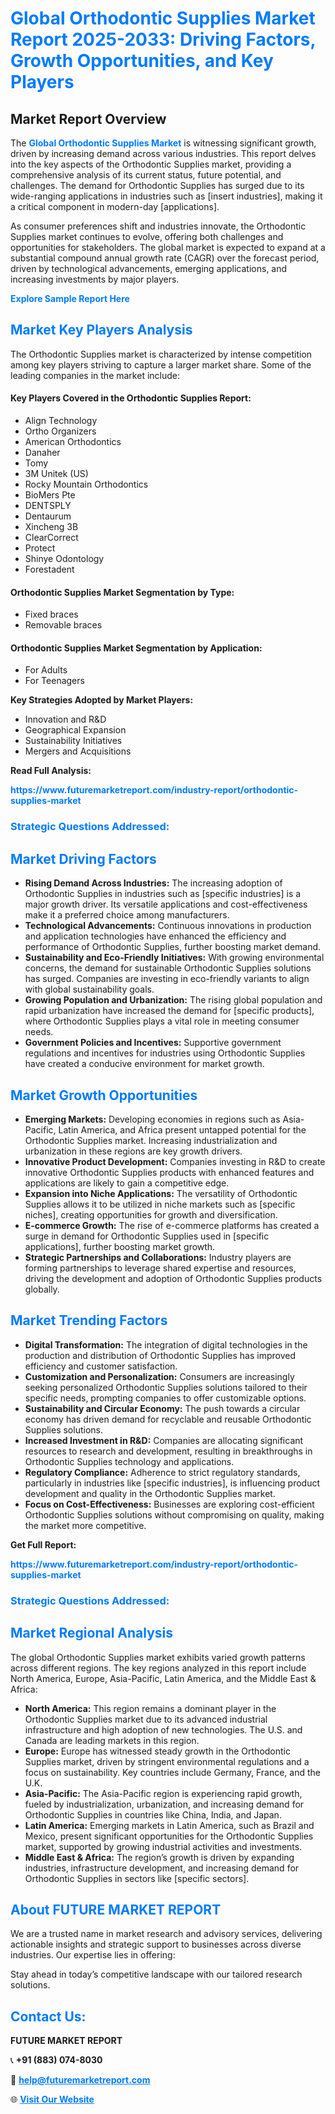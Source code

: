 <h1 style="color: #007BFF;">Global Orthodontic Supplies Market Report 2025-2033: Driving Factors, Growth Opportunities, and Key Players</h1>

<section id="overview">
<h2>Market Report Overview</h2>
<p>The <a href="https://www.futuremarketreport.com/industry-report/orthodontic-supplies-market" style="color: #007BFF; text-decoration: none;"><strong>Global Orthodontic Supplies Market</strong></a> is witnessing significant growth, driven by increasing demand across various industries. This report delves into the key aspects of the Orthodontic Supplies market, providing a comprehensive analysis of its current status, future potential, and challenges. The demand for Orthodontic Supplies has surged due to its wide-ranging applications in industries such as [insert industries], making it a critical component in modern-day [applications].</p>
<p>As consumer preferences shift and industries innovate, the Orthodontic Supplies market continues to evolve, offering both challenges and opportunities for stakeholders. The global market is expected to expand at a substantial compound annual growth rate (CAGR) over the forecast period, driven by technological advancements, emerging applications, and increasing investments by major players.</p>
</section>

<section id="overview">
<p><a href="https://www.futuremarketreport.com/request-sample/reportId=80419" style="color: #007BFF; text-decoration: none;"><strong>Explore Sample Report Here</strong></a></p>
</section>

<section id="key-players">
<h2 style="color: #007BFF;">Market Key Players Analysis</h2>
<p>The Orthodontic Supplies market is characterized by intense competition among key players striving to capture a larger market share. Some of the leading companies in the market include:</p>
<h4>Key Players Covered in the Orthodontic Supplies Report:</h4>
<ul><li>Align Technology</li><li>Ortho Organizers</li><li>American Orthodontics</li><li>Danaher</li><li>Tomy</li><li>3M Unitek (US)</li><li>Rocky Mountain Orthodontics</li><li>BioMers Pte</li><li>DENTSPLY</li><li>Dentaurum</li><li>Xincheng 3B</li><li>ClearCorrect</li><li>Protect</li><li>Shinye Odontology</li><li>Forestadent</li></ul>
<h4>Orthodontic Supplies Market Segmentation by Type:</h4>
<ul><li>Fixed braces</li><li>Removable braces</li></ul>

<h4>Orthodontic Supplies Market Segmentation by Application:</h4>
<ul><li>For Adults</li><li>For Teenagers</li></ul>
<p><strong>Key Strategies Adopted by Market Players:</strong></p>
<ul>
<li>Innovation and R&D</li>
<li>Geographical Expansion</li>
<li>Sustainability Initiatives</li>
<li>Mergers and Acquisitions</li>
</ul>
</section>

<section>
<p><strong>Read Full Analysis: </strong></p><a href="https://www.futuremarketreport.com/industry-report/orthodontic-supplies-market" style="color: #007BFF; text-decoration: none;"><strong>https://www.futuremarketreport.com/industry-report/orthodontic-supplies-market</strong></a>
<h3 style="color: #007BFF;">Strategic Questions Addressed:</h3>
</section>

<section id="driving-factors">
<h2 style="color: #007BFF;">Market Driving Factors</h2>
<ul>
<li><strong>Rising Demand Across Industries:</strong> The increasing adoption of Orthodontic Supplies in industries such as [specific industries] is a major growth driver. Its versatile applications and cost-effectiveness make it a preferred choice among manufacturers.</li>
<li><strong>Technological Advancements:</strong> Continuous innovations in production and application technologies have enhanced the efficiency and performance of Orthodontic Supplies, further boosting market demand.</li>
<li><strong>Sustainability and Eco-Friendly Initiatives:</strong> With growing environmental concerns, the demand for sustainable Orthodontic Supplies solutions has surged. Companies are investing in eco-friendly variants to align with global sustainability goals.</li>
<li><strong>Growing Population and Urbanization:</strong> The rising global population and rapid urbanization have increased the demand for [specific products], where Orthodontic Supplies plays a vital role in meeting consumer needs.</li>
<li><strong>Government Policies and Incentives:</strong> Supportive government regulations and incentives for industries using Orthodontic Supplies have created a conducive environment for market growth.</li>
</ul>
</section>

<section id="growth-opportunities">
<h2 style="color: #007BFF;">Market Growth Opportunities</h2>
<ul>
<li><strong>Emerging Markets:</strong> Developing economies in regions such as Asia-Pacific, Latin America, and Africa present untapped potential for the Orthodontic Supplies market. Increasing industrialization and urbanization in these regions are key growth drivers.</li>
<li><strong>Innovative Product Development:</strong> Companies investing in R&D to create innovative Orthodontic Supplies products with enhanced features and applications are likely to gain a competitive edge.</li>
<li><strong>Expansion into Niche Applications:</strong> The versatility of Orthodontic Supplies allows it to be utilized in niche markets such as [specific niches], creating opportunities for growth and diversification.</li>
<li><strong>E-commerce Growth:</strong> The rise of e-commerce platforms has created a surge in demand for Orthodontic Supplies used in [specific applications], further boosting market growth.</li>
<li><strong>Strategic Partnerships and Collaborations:</strong> Industry players are forming partnerships to leverage shared expertise and resources, driving the development and adoption of Orthodontic Supplies products globally.</li>
</ul>
</section>

<section id="trending-factors">
<h2 style="color: #007BFF;">Market Trending Factors</h2>
<ul>
<li><strong>Digital Transformation:</strong> The integration of digital technologies in the production and distribution of Orthodontic Supplies has improved efficiency and customer satisfaction.</li>
<li><strong>Customization and Personalization:</strong> Consumers are increasingly seeking personalized Orthodontic Supplies solutions tailored to their specific needs, prompting companies to offer customizable options.</li>
<li><strong>Sustainability and Circular Economy:</strong> The push towards a circular economy has driven demand for recyclable and reusable Orthodontic Supplies solutions.</li>
<li><strong>Increased Investment in R&D:</strong> Companies are allocating significant resources to research and development, resulting in breakthroughs in Orthodontic Supplies technology and applications.</li>
<li><strong>Regulatory Compliance:</strong> Adherence to strict regulatory standards, particularly in industries like [specific industries], is influencing product development and quality in the Orthodontic Supplies market.</li>
<li><strong>Focus on Cost-Effectiveness:</strong> Businesses are exploring cost-efficient Orthodontic Supplies solutions without compromising on quality, making the market more competitive.</li>
</ul>
</section>

<section>
<p><strong>Get Full Report: </strong></p><a href="https://www.futuremarketreport.com/industry-report/orthodontic-supplies-market" style="color: #007BFF; text-decoration: none;"><strong>https://www.futuremarketreport.com/industry-report/orthodontic-supplies-market</strong></a>
<h3 style="color: #007BFF;">Strategic Questions Addressed:</h3>
</section>


<section id="regional-analysis">
<h2 style="color: #007BFF;">Market Regional Analysis</h2>
<p>The global Orthodontic Supplies market exhibits varied growth patterns across different regions. The key regions analyzed in this report include North America, Europe, Asia-Pacific, Latin America, and the Middle East & Africa:</p>
<ul>
<li><strong>North America:</strong> This region remains a dominant player in the Orthodontic Supplies market due to its advanced industrial infrastructure and high adoption of new technologies. The U.S. and Canada are leading markets in this region.</li>
<li><strong>Europe:</strong> Europe has witnessed steady growth in the Orthodontic Supplies market, driven by stringent environmental regulations and a focus on sustainability. Key countries include Germany, France, and the U.K.</li>
<li><strong>Asia-Pacific:</strong> The Asia-Pacific region is experiencing rapid growth, fueled by industrialization, urbanization, and increasing demand for Orthodontic Supplies in countries like China, India, and Japan.</li>
<li><strong>Latin America:</strong> Emerging markets in Latin America, such as Brazil and Mexico, present significant opportunities for the Orthodontic Supplies market, supported by growing industrial activities and investments.</li>
<li><strong>Middle East & Africa:</strong> The region’s growth is driven by expanding industries, infrastructure development, and increasing demand for Orthodontic Supplies in sectors like [specific sectors].</li>
</ul>
</section>

<footer>
<h2 style="color: #007BFF;">About FUTURE MARKET REPORT</h2>
<p>We are a trusted name in market research and advisory services, delivering actionable insights and strategic support to businesses across diverse industries. Our expertise lies in offering:</p>

<p>Stay ahead in today’s competitive landscape with our tailored research solutions.</p>

<h2 style="color: #007BFF;">Contact Us:</h2>
<p><strong>FUTURE MARKET REPORT</strong></p>
<p>📞 <strong>+91 (883) 074-8030</strong></p>
<p>📧 <strong><a href="mailto:help@futuremarketreport.com" style="color: #007BFF;">help@futuremarketreport.com</a></strong></p>
<p>🌐 <strong><a href="https://www.futuremarketreport.com/" style="color: #007BFF;">Visit Our Website</a></strong></p>
</footer>
